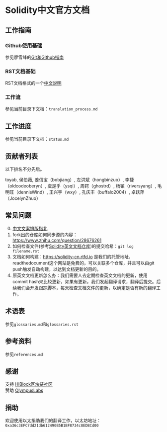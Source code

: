 # Solidity中文官方文档 

## 工作指南

### Github使用基础

参见廖雪峰的[Git和Github指南](https://www.liaoxuefeng.com/wiki/0013739516305929606dd18361248578c67b8067c8c017b000/001373962845513aefd77a99f4145f0a2c7a7ca057e7570000)

### RST文档基础

RST文档格式的一个[中文说明](http://www.cnblogs.com/seayxu/p/5603876.html)

### 工作流

参见当前目录下文档：`translation_process.md`

## 工作进度

参见当前目录下文档：`status.md`

## 贡献者列表

以下排名不分先后。

toyab, 侯伯薇, 姜信宝（bobjiang）, 左洪斌（hongbinzuo）, 李捷（oldcodeoberyn）, 虞是乎（ysqi）, 周锷（ghostrd）, 杨镇（riversyang）, 毛明旺（dennisWind）, 王兴宇（wxy）, 孔庆丰（buffalo2004）, 卓跃萍（JocelynZhuo）

## 常见问题
0. [中文文案排版指北](https://github.com/mzlogin/chinese-copywriting-guidelines)
1. fork出的仓库如何同步源的内容：https://www.zhihu.com/question/28676261
2. 如何检查文件(参考[Solidity英文文档仓库](https://github.com/ethereum/solidity))的提交哈希：`git log filename.rst`
3. 文档如何构建：https://solidity-cn.rtfd.io 是我们的托管地址，readthedocument这个网站是免费的，可以关联多个仓库，并且可以由git push触发自动构建，以达到文档更新的目的。
4. 原英文文档更新怎么办：我们需要人去定期检查英文文档的更新，使用commit hash来比较更新，如果有更新，我们发起翻译请求，翻译后提交。后续我们会开发跟踪脚本，每天检查文档文件的更新，以确定是否有新的翻译工作。


## 术语表
参见`glossaries.md`和`glossaries.rst`

## 参考资料
参见`references.md`

## 感谢  
支持 [HiBlock区块链社区](http://hiblock.net/)  
赞助 [OlympusLabs](https://olympuslabs.io/)

## 捐助
欢迎使用以太捐助我们的翻译工作，以太坊地址：
`0xa36c3EFC7dd21db612490B5B1BF8734c8EDBCd00`
